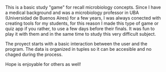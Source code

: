 This is a basic study "game" for recall microbiology concepts.
Since I have a medical background and was a microbiology professor in UBA (Universidad de Buenos Aires) 
for a few years, I was always conected with creating tools for my students, for this reason I made this type of game 
or quiz app if you rather, to use a few days before their finals. 
It was fun to play it with them and in the same time to study this very difficult subject. 


The proyect starts with a basic interaction between the user and the program. 
The data is organized in tuples so it can be accesible and no chaged during the process.


Hope is enjoyable for others as well!
